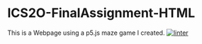 # ICS2O-FinalAssignment-HTML
This is a Webpage using a p5.js maze game I created.
[![linter](https://github.com/JadonXia/ICS2O-FinalAssignment-HTML/workflows/linter/badge.svg)](https://github.com/marketplace/actions/super-linter)
